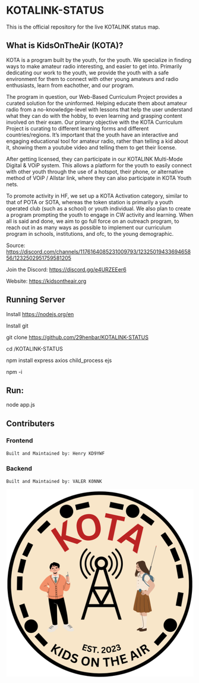 # KOTALINK-STATUS
This is the official repository for the live KOTALINK status map. 

## What is KidsOnTheAir (KOTA)?
KOTA is a program built by the youth, for the youth. We specialize in finding ways to make amateur radio interesting, and easier to get into. Primarily dedicating our work to the youth, we provide the youth with a safe environment for them to connect with other young amateurs and radio enthusiasts, learn from eachother, and our program.

The program in question, our Web-Based Curriculum Project provides a curated solution for the uninformed. Helping educate them about amateur radio from a no-knowledge-level with lessons that help the user understand what they can do with the hobby, to even learning and grasping content involved on their exam. Our primary objective with the KOTA Curriculum Project is curating to different learning forms and different countries/regions. It’s important that the youth have an interactive and engaging educational tool for amateur radio, rather than telling a kid about it, showing them a youtube video and telling them to get their license. 

After getting licensed, they can participate in our KOTALINK Multi-Mode Digital & VOiP system. This allows a platform for the youth to easily connect with other youth through the use of a hotspot, their phone, or alternative method of VOiP / Allstar link, where they can also participate in KOTA Youth nets. 

To promote activity in HF, we set up a KOTA Activation category, similar to that of POTA or SOTA, whereas the token station is primarily a youth operated club (such as a school) or youth individual. We also plan to create a program prompting the youth to engage in CW activity and learning. When all is said and done, we aim to go full force on an outreach program, to reach out in as many ways as possible to implement our curriculum program in schools, institutions, and ofc, to the young demographic.

Source: https://discord.com/channels/1176164085231009793/1232501943369465856/1232502951759581205

Join the Discord: https://discord.gg/e4URZEEer6

Website: https://kidsontheair.org

## Running Server
Install https://nodejs.org/en

Install git

git clone https://github.com/29henbar/KOTALINK-STATUS

cd /KOTALINK-STATUS

npm install express axios child_process ejs

npm -i

## Run:

node app.js

## Contributers

### Frontend
    Built and Maintained by: Henry KD9YWF
### Backend
    Built and Maintained by: VALER K0NNK


<img src="/assets/KOTA_LOGO.png"
     alt="KOTA Logo"
     style="float: left; margin-right: 10px;" />